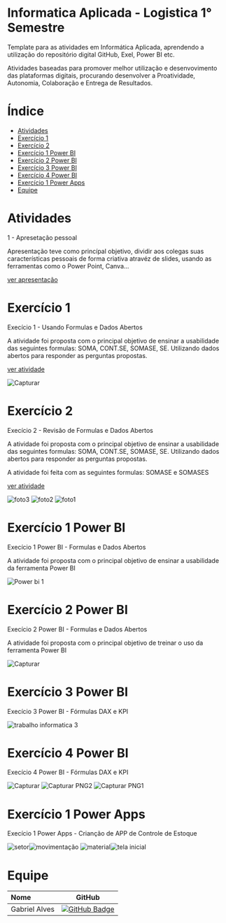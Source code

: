 # Informatica Aplicada - Logistica 1° Semestre

Template para as atividades em Informática Aplicada, aprendendo a utilização do repositório digital GitHub, Exel, Power BI etc. 

Atividades baseadas para promover melhor utilização e desenvovimento das plataformas digitais, procurando desenvolver a Proatividade, Autonomia, Colaboração e Entrega de Resultados.

# Índice

  * [Atividades](#Atividade-Informatica)
  * [Exercício 1](#Exercício-1)
  * [Exercício 2](#Exercício-2)
  * [Exercício 1 Power BI](#Exercício-1-Power-BI)
  * [Exercício 2 Power BI](#Exercício-2-Power-BI)
  * [Exercício 3 Power BI](#Exercício-3-Power-BI)
  * [Exercício 4 Power BI](#Exercício-4-Power-BI)
  * [Exercício 1 Power Apps](#Exercício-1-Power-Apps)
  * [Equipe](#Equipe)
    


# Atividades

1 - Apresetação pessoal 

Apresentação teve como princípal objetivo, dividir aos colegas suas características pessoais de forma criativa atravéz de slides, usando as ferramentas como o Power Point, Canva...

[ver apresentação](https://github.com/gabrieltn16/informatica/blob/main/Apresenta%C3%A7%C3%A3o%20informatica%20final.pptx)

# Exercício 1

Execício 1 - Usando Formulas e Dados Abertos

A atividade foi proposta com o principal objetivo de ensinar a usabilidade das seguintes formulas: SOMA, CONT.SE, SOMASE, SE.
Utilizando dados abertos para responder as perguntas propostas.

[ver atividade](https://github.com/user-attachments/files/17068368/trabalho.1.informatica.xlsx)

![Capturar](https://github.com/user-attachments/assets/f10f0cfc-5bfc-41e9-829f-3b6f4952abfe)

# Exercício 2

Execício 2 - Revisão de Formulas e Dados Abertos

A atividade foi proposta com o principal objetivo de ensinar a usabilidade das seguintes formulas: SOMA, CONT.SE, SOMASE, SE.
Utilizando dados abertos para responder as perguntas propostas.

A atividade foi feita com as seguintes formulas: SOMASE e SOMASES

[ver atividade](https://github.com/user-attachments/files/17081431/Trabalho.Informatica.2.xlsx)

![foto3](https://github.com/user-attachments/assets/5803f631-95db-4f27-b9df-459362b21870)
![foto2](https://github.com/user-attachments/assets/2a6820ee-073c-4603-9cb0-0c3adc24f997)
![foto1](https://github.com/user-attachments/assets/ab86b58c-881a-4833-befc-caf128859435)

# Exercício 1 Power BI

Execício 1 Power BI - Formulas e Dados Abertos

A atividade foi proposta com o principal objetivo de ensinar a usabilidade da ferramenta Power BI 

![Power bi 1](https://github.com/user-attachments/assets/3a80e091-4b47-410a-ae16-9f429618f0a2)

# Exercício 2 Power BI

Execício 2 Power BI - Formulas e Dados Abertos

A atividade foi proposta com o principal objetivo de treinar o uso da ferramenta Power BI 

![Capturar](https://github.com/user-attachments/assets/588ec889-2b12-428c-a3df-ce0b29f16a1a)

# Exercício 3 Power BI

Execício 3 Power BI - Fórmulas DAX e KPI

![trabalho informatica 3](https://github.com/user-attachments/assets/ef0a3fa8-85d8-4c4a-93fa-d0e1c60d1089)

# Exercício 4 Power BI

Execício 4 Power BI - Fórmulas DAX e KPI

![Capturar](https://github.com/user-attachments/assets/9ea26566-8a00-42de-97b3-238443a49b80)
![Capturar PNG2](https://github.com/user-attachments/assets/31977ae4-6b71-44ea-9ea8-dec3de1934b7)
![Capturar PNG1](https://github.com/user-attachments/assets/42c98d0e-5944-45e8-b776-63e725ababe5)

# Exercício 1 Power Apps

Execício 1 Power Apps - Crianção de APP de Controle de Estoque

![setor](https://github.com/user-attachments/assets/31dcb4db-d5f1-42ba-9c7e-92b363f5342a)![movimentação](https://github.com/user-attachments/assets/2d6e2613-5848-43b8-8429-bc32823ebeed)
![material](https://github.com/user-attachments/assets/ed7233e8-a108-4167-86a3-88be2892aa12)![tela inicial](https://github.com/user-attachments/assets/b1249357-f077-43a0-bae0-0a7aecf26a2e)



# Equipe
| Nome                                  |                                                                                                                                                       GitHub                                                                                                                                                      |
| :------------------------------------ | :-------------------------------------------------------------------------------------------------------------------------------------------------------------------------------------------------------------------------------------------------------------------------------------------------------------------------: |
|   Gabriel Alves        |     [![GitHub Badge](https://img.shields.io/badge/GitHub-111217?style=flat-square&logo=github&logoColor=white)](https://github.com/gabrieltn16)              |
